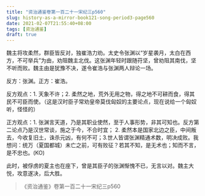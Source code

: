 ```yaml
---
title: "资治通鉴卷第一百二十一宋纪三p560"
slug: history-as-a-mirror-book121-song-period3-page560
date: 2021-02-07T21:55:40+08:00
tags: [资治通鉴]
draft: true
---
```


魏主将攻柔然，群臣皆反对，独崔浩力劝。太史令张渊以“岁星袭月，太白在西方，不可举兵”为由，劝阻魏主北伐。这张渊年轻时跟随苻坚，曾劝阻其南伐，坚不听而败。魏主由是犹豫不决，遂令崔浩与张渊两人辩论一场。

反方：张渊。正方：崔浩。

反方观点：1. 天象不许；2. 柔然之地，荒外无用之物，得之地不可耕而食，得其民不可臣而使。（这是汉时臣子常劝皇帝莫伐匈奴的主要论点，现在说给一个匈奴听，怪怪的）

正方观点：1. 张渊言天道，乃是其职业使然，至于人事形势，非其可知也。反方第二论点乃是汉世常谈，施之于今，不合时宜； 2. 柔然本是国家北边之臣，中间叛去，今收复旧土，诛杀元凶，有何不可；3.世人皆谓张渊精通术数，明决成败。我想问：统万（夏国都城）未亡之前，可有败征？若其不知，是无术也；知而不言，是不忠也。(KO)

此时，被俘虏的夏主也在座下，曾是其臣子的张渊惭愧不已，无言以对。魏主大悦，攻意遂决，后大胜。

> 《资治通鉴》卷第一百二十一宋纪三p560